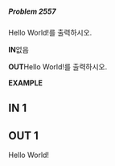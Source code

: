 #####   Problem 2557  ######
Hello World!를 출력하시오.


 **IN**없음


 **OUT**Hello World!를 출력하시오.


 **EXAMPLE**
## IN 1 ###

## OUT 1 ###
Hello World!
